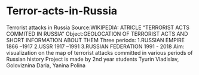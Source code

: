 # Terror-acts-in-Russia
Terrorist attacks in Russiа
Source:WIKIPEDIA: ATRICLE “TERRORIST ACTS COMMITED IN RUSSIA”
Object:GEOLOCATION OF TERRORIST ACTS AND SHORT INFORMATION ABOUT THEM
Three periods: 1.RUSSIAN EMPIRE 1866 –1917
               2.USSR 1917 –1991
               3.RUSSIAN FEDERATION 1991 - 2018
Aim: visualization on the map of terrorist attacks committed in various periods of Russian history
Project is made by 2nd year students Tyurin Vladislav, Goloviznina Daria, Yanina Polina
